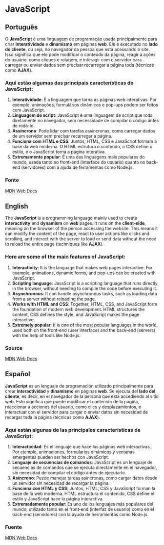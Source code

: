 # JavaScript

## Português

O **JavaScript** é uma linguagem de programação usada principalmente para criar **interatividade** e **dinamismo** em páginas **web**. Ele é executado no **lado do cliente**, ou seja, no navegador da pessoa que está acessando o site. Isso significa que ele pode modificar o conteúdo da página, reagir a ações do usuário, como cliques e rolagem, e interagir com o servidor para carregar ou enviar dados sem precisar recarregar a página toda (técnicas como **AJAX**).

### Aqui estão algumas das principais características do JavaScript:

1. **Interatividade**: É a linguagem que torna as páginas web interativas. Por exemplo, animações, formulários dinâmicos e pop-ups podem ser feitos com JavaScript.
1. **Linguagem de script**: JavaScript é uma linguagem de script que roda diretamente no navegador, sem necessidade de compilar o código antes de rodá-lo.
1. **Assíncrono**: Pode lidar com tarefas assíncronas, como carregar dados de um servidor sem precisar recarregar a página.
1. **Funciona com HTML e CSS**: Juntos, HTML, CSS e JavaScript formam a base da web moderna. O HTML estrutura o conteúdo, o CSS define o estilo, e o JavaScript torna a página interativa.
1. **Extremamente popular**: É uma das linguagens mais populares do mundo, usada tanto no front-end (interface do usuário) quanto no back-end (servidores) com a ajuda de ferramentas como Node.js.

### Fonte
[MDN Web Docs](https://developer.mozilla.org/pt-BR/docs/Web/JavaScript)

## English

The **JavaScript** is a programming language mainly used to create **interactivity** and **dynamism** on **web** pages. It runs on the **client-side**, meaning on the browser of the person accessing the website. This means it can modify the content of the page, react to user actions like clicks and scrolling, and interact with the server to load or send data without the need to reload the entire page (techniques like **AJAX**).

### Here are some of the main features of JavaScript:

1. **Interactivity**: It is the language that makes web pages interactive. For example, animations, dynamic forms, and pop-ups can be created with JavaScript.
1. **Scripting language**: JavaScript is a scripting language that runs directly in the browser, without needing to compile the code before executing it.
1. **Asynchronous**: It can handle asynchronous tasks, such as loading data from a server without reloading the page.
1. **Works with HTML and CSS**: Together, HTML, CSS, and JavaScript form the foundation of modern web development. HTML structures the content, CSS defines the style, and JavaScript makes the page interactive.
1. **Extremely popular**: It is one of the most popular languages in the world, used both on the front-end (user interface) and the back-end (servers) with the help of tools like Node.js.

### Source
[MDN Web Docs](https://developer.mozilla.org/pt-BR/docs/Web/JavaScript)

## Español

**JavaScript** es un lenguaje de programación utilizado principalmente para crear **interactividad** y **dinamismo** en páginas **web**. Se ejecuta del **lado del cliente**, es decir, en el navegador de la persona que está accediendo al sitio web. Esto significa que puede modificar el contenido de la página, reaccionar a acciones del usuario, como clics y desplazamientos, e interactuar con el servidor para cargar o enviar datos sin necesidad de recargar toda la página (técnicas como **AJAX**).

### Aquí están algunas de las principales características de JavaScript:

1. **Interactividad**: Es el lenguaje que hace las páginas web interactivas. Por ejemplo, animaciones, formularios dinámicos y ventanas emergentes pueden ser hechos con JavaScript.
1. **Lenguaje de secuencias de comandos**: JavaScript es un lenguaje de secuencias de comandos que se ejecuta directamente en el navegador, sin necesidad de compilar el código antes de ejecutarlo.
1. **Asíncrono**: Puede manejar tareas asíncronas, como cargar datos desde un servidor sin necesidad de recargar la página.
1. **Funciona con HTML y CSS**: Juntos, HTML, CSS y JavaScript forman la base de la web moderna. HTML estructura el contenido, CSS define el estilo y JavaScript hace la página interactiva.
1. **Extremadamente popular**: Es uno de los lenguajes más populares del mundo, utilizado tanto en el front-end (interfaz de usuario) como en el back-end (servidores) con la ayuda de herramientas como Node.js.

### Fuente
[MDN Web Docs](https://developer.mozilla.org/pt-BR/docs/Web/JavaScript)